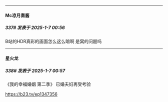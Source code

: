 ﻿
*****

####  Mc凉月奏酱  
##### 337#       发表于 2025-1-7 00:56

B站的HDR真彩的画面怎么这么暗啊 是窝的问题吗

*****

####  星火龙  
##### 338#       发表于 2025-1-7 00:57

《我的幸福婚姻 第二季》 已婚夫妇再受考验

https://b23.tv/ep1347356

